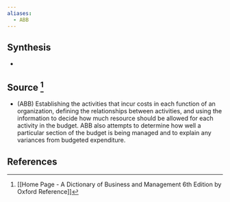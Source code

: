 ```yaml
---
aliases:
  - ABB
---
```

## Synthesis
- 
## Source [^1]
- (ABB) Establishing the activities that incur costs in each function of an organization, defining the relationships between activities, and using the information to decide how much resource should be allowed for each activity in the budget. ABB also attempts to determine how well a particular section of the budget is being managed and to explain any variances from budgeted expenditure.
## References

[^1]: [[Home Page - A Dictionary of Business and Management 6th Edition by Oxford Reference]]